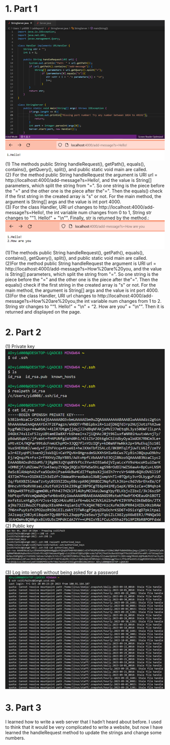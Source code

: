 # 1. Part 1
![Image](Code.png)
<br>![Image](step1.png)
<br>(1) The methods public String handleRequest(), getPath(), equals(), contains(), getQuery(), split(), and public static void main are called.
<br>(2) For the method public String handleRequest the argument is URI url = http://localhost:4000/add-message?s=Hello!, and the value is String[] parameters, which split the string from "=". So one string is the piece before the "=" and the other one is the piece after the"=". Then the equals() check if the first string in the created array is "s" or not. For the main method, the argument is String[] args and the value is int port 4000.
<br>(3) For the class Handler, URI url changes to http://localhost:4000/add-message?s=Hello!, the int variable num changes from 0 to 1, String str changes to ""1. Hello!" + "\n"". Finally, str is returned by the method.:
<br>![Image](step2.png)
<br>(1)The methods public String handleRequest(), getPath(), equals(), contains(), getQuery(), split(), and public static void main are called.
<br>(2)For the method public String handleRequest the argument is URI url = http://localhost:4000/add-message?s=How%20are%20you, and the value is String[] parameters, which split the string from "=". So one string is the piece before the "=" and the other one is the piece after the"=". Then the equals() check if the first string in the created array is "s" or not. For the main method, the argument is String[] args and the value is int port 4000.
<br>(3)For the class Handler, URI url changes to http://localhost:4000/add-message?s=How%20are%20you,the int variable num changes from 1 to 2. String str changes to "“1. Hello!” + "\n" + “2. How are you” +  "\n"". Then it is returned and displayed on the page.
# 2. Part 2
(1) Private key
<br>![Image](Pri.png)
<br>(2) Public key
<br>![Image](Pub.png)<br>
<br>(3) Log into ieng6 without being asked for a password
<br>![Image](NoPassward.png)<br>
# 3. Part 3
I learned how to write a web server that I hadn’t heard about before. I used to think that it would be very complicated to write a website, but now I have learned the handleRequest method to update the strings and change some numbers.

